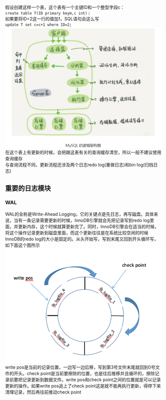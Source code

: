 假设创建这样一个表，这个表有一个主键ID和一个整型字段c：  
`create table T(ID primary keym,c int)；`  
如果要将ID=2这一行的值加1，SQL语句会这么写  
`update T set c=c+1 where ID=2;`  
![title](https://raw.githubusercontent.com/liujinxi931204/image/master/gitnote/2020/07/29/1596008975036-1596008975118.png)  
在这个表上有更新的时候，会把跟这表有关的查询缓存清空，所以一般不建议使用查询缓存  
与查询流程不同，更新流程还涉及两个日志redo log(重做日志)和bin log(归档日志)  
## 重要的日志模块  
### WAL  
WAL的全称是Write-Ahead Logging，它的关键点是先日志，再写磁盘。具体来说，当有一条记录需要更新的时候，InnoDB引擎就会先把记录写到redo log里面，并更新内存，这个时候就算更新完了。同时，InnoDB引擎会在适当的时候，将这个操作记录更新到磁盘里面，而这个更新往往是在系统比较空闲的时候  
InnoDB的redo log的大小是固定的。从头开始写，写到末尾又回到开头循环写，如下面这个图所示  
![title](https://raw.githubusercontent.com/liujinxi931204/image/master/gitnote/2020/07/29/1596011619460-1596011619462.png)  
write pos是当前的记录位置，一边写一边后移，写到第3号文件末尾就回到0号文件的开头。check point是当前要擦除的位置，也是往后推移并且循环的，擦除记录前要把记录更新到数据文件。write pos和check point之间的位置就是可以记录更新的操作。如果write pos追上了check point这是就不能再执行更新，得停下来清理记录，然后再往前推动check point  


